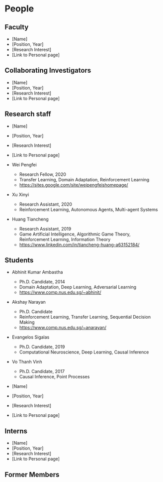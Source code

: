 # People

## Faculty

- [Name]
- [Position, Year]
- [Research Interest]
- [Link to Personal page]

## Collaborating Investigators
- [Name]
- [Position, Year]
- [Research Interest]
- [Link to Personal page]

## Research staff
- [Name]
- [Position, Year]
- [Research Interest]
- [Link to Personal page]

- Wei Pengfei
  - Research Fellow, 2020
  - Transfer Learning, Domain Adaptation, Reinforcement Learning
  - https://sites.google.com/site/weipengfeishomepage/

- Xu Xinyi
  - Research Assistant, 2020
  - Reinforcement Learning, Autonomous Agents, Multi-agent Systems

- Huang Tiancheng
  - Research Assistant, 2019
  - Game Artificial Intelligence, Algorithmic Game Theory, Reinforcement Learning, Information Theory
  - https://www.linkedin.com/in/tiancheng-huang-a63152184/

## Students 

- Abhinit Kumar Ambastha
  - Ph.D. Candidate, 2014
  - Domain Adaptation, Deep Learning, Adversarial Learning
  - https://www.comp.nus.edu.sg/~abhinit/

- Akshay Narayan
  - Ph.D. Candidate
  - Reinforcement Learning, Transfer Learning, Sequential Decision Making
  - https://www.comp.nus.edu.sg/~anarayan/

- Evangelos Sigalas
  - Ph.D. Candidate, 2019
  - Computational Neuroscience, Deep Learning, Causal Inference
  
- Vo Thanh Vinh
  - Ph.D. Candidate, 2017
  - Causal Inference, Point Processes

- [Name]
- [Position, Year]
- [Research Interest]
- [Link to Personal page]

## Interns
- [Name]
- [Position, Year]
- [Research Interest]
- [Link to Personal page]

## Former Members
